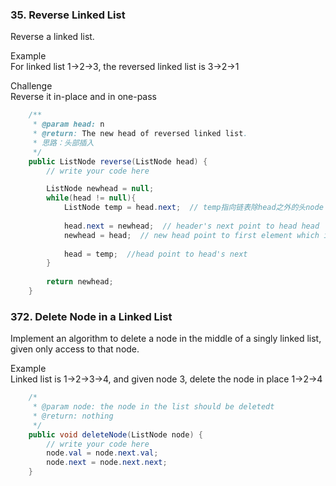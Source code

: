 



### 35. Reverse Linked List
Reverse a linked list.  
  
Example  
For linked list 1->2->3, the reversed linked list is 3->2->1  
  
Challenge  
Reverse it in-place and in one-pass  
```Java
    /**
     * @param head: n
     * @return: The new head of reversed linked list.
     * 思路：头部插入
     */
    public ListNode reverse(ListNode head) {
        // write your code here

        ListNode newhead = null;
        while(head != null){
            ListNode temp = head.next;  // temp指向链表除head之外的头node
            
            head.next = newhead;  // header's next point to head head
            newhead = head;  // new head point to first element which is temp
            
            head = temp;  //head point to head's next
        }
        
        return newhead;
    }
```


### 372. Delete Node in a Linked List
Implement an algorithm to delete a node in the middle of a singly linked list, given only access to that node.  
  
Example  
Linked list is 1->2->3->4, and given node 3, delete the node in place 1->2->4  
```Java
    /*
     * @param node: the node in the list should be deletedt
     * @return: nothing
     */
    public void deleteNode(ListNode node) {
        // write your code here
        node.val = node.next.val;
        node.next = node.next.next;
    }
```

